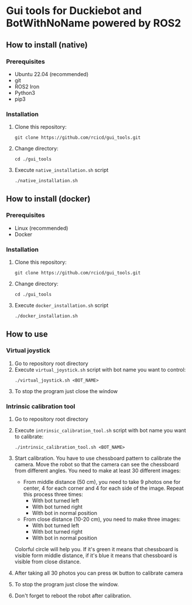 # Gui tools for Duckiebot and BotWithNoName powered by ROS2 

## How to install (native)

### Prerequisites 
+ Ubuntu 22.04 (recommended) 
+ git
+ ROS2 Iron
+ Python3
+ pip3

### Installation
1. Clone this repository:
    ```shell
    git clone https://github.com/rcicd/gui_tools.git
    ```
2. Change directory:
    ```shell 
    cd ./gui_tools
    ```
3. Execute `native_installation.sh` script
    ```shell
    ./native_installation.sh
    ```

## How to install (docker)

### Prerequisites
+ Linux (recommended)
+ Docker

### Installation
1. Clone this repository:
    ```shell
    git clone https://github.com/rcicd/gui_tools.git
    ```
2. Change directory:
    ```shell 
    cd ./gui_tools
    ```
3. Execute `docker_installation.sh` script
    ```shell
    ./docker_installation.sh
    ```

## How to use
### Virtual joystick
1. Go to repository root directory
2. Execute `virtual_joystick.sh` script with bot name you want to control:
    ```shell
    ./virtual_joystick.sh <BOT_NAME>
    ```
3. To stop the program just close the window

### Intrinsic calibration tool
1. Go to repository root directory
2. Execute `intrinsic_calibration_tool.sh` script with bot name you want to calibrate:
    ```shell
    ./intrinsic_calibration_tool.sh <BOT_NAME>
    ```
3. Start calibration. You have to use chessboard pattern to calibrate the camera. Move the robot 
so that the camera can see the chessboard from different angles. You need to make at least 30 different images:
    + From middle distance (50 cm), you need to take 9 photos one for center, 4 for each corner and 4 for each side of the image. Repeat this process three times: 
        + With bot turned left
        + With bot turned right
        + With bot in normal position
    + From close distance (10-20 cm), you need to make three images:
        + With bot turned left
        + With bot turned right
        + With bot in normal position
    
    Colorful circle will help you. If it's green it means that chessboard is visible form middle distance, if it's blue it means that chessboard is visible from close distance.
4. After taking all 30 photos you can press `OK` button to calibrate camera 
5. To stop the program just close the window.
6. Don't forget to reboot the robot after calibration.